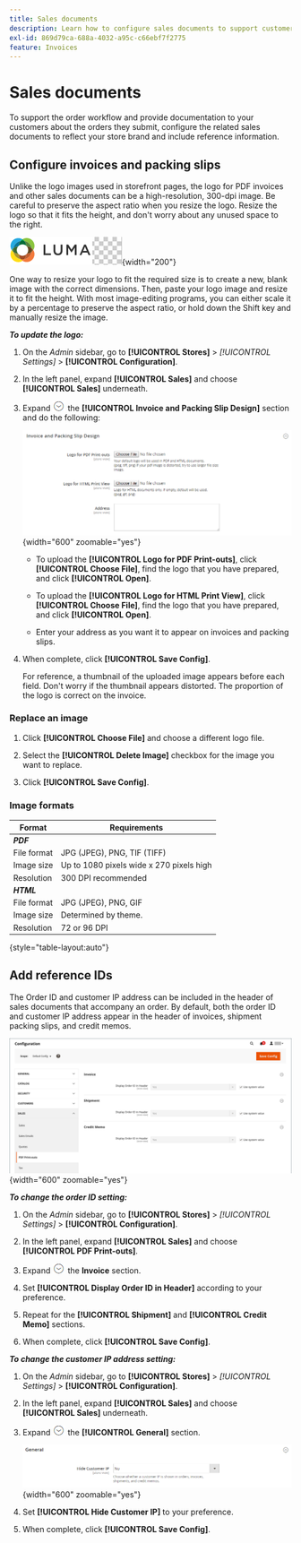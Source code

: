 ```yaml
---
title: Sales documents
description: Learn how to configure sales documents to support customer orders and fulfillment for your Commerce store.
exl-id: 869d79ca-688a-4032-a95c-c66ebf7f2775
feature: Invoices
---
```

# Sales documents

To support the order workflow and provide documentation to your customers about the orders they submit, configure the related sales documents to reflect your store brand and include reference information.

## Configure invoices and packing slips

Unlike the logo images used in storefront pages, the logo for PDF invoices and other sales documents can be a high-resolution, 300-dpi image. Be careful to preserve the aspect ratio when you resize the logo. Resize the logo so that it fits the height, and don't worry about any unused space to the right.

![Sample logo](./assets/logo-pdf.png){width="200"}

One way to resize your logo to fit the required size is to create a new, blank image with the correct dimensions. Then, paste your logo image and resize it to fit the height. With most image-editing programs, you can either scale it by a percentage to preserve the aspect ratio, or hold down the Shift key and manually resize the image.

**_To update the logo:_**

1. On the _Admin_ sidebar, go to **[!UICONTROL Stores]** > _[!UICONTROL Settings]_ > **[!UICONTROL Configuration]**.

1. In the left panel, expand **[!UICONTROL Sales]** and choose **[!UICONTROL Sales]** underneath.

1. Expand ![Expansion selector](../assets/icon-display-expand.png) the **[!UICONTROL Invoice and Packing Slip Design]** section and do the following:

   ![Sales configuration - sales invoice and packing slip design](../configuration-reference/sales/assets/sales-invoice-packing-slip-design.png){width="600" zoomable="yes"}

   - To upload the **[!UICONTROL Logo for PDF Print-outs]**, click **[!UICONTROL Choose File]**, find the logo that you have prepared, and click **[!UICONTROL Open]**.

   - To upload the **[!UICONTROL Logo for HTML Print View]**, click **[!UICONTROL Choose File]**, find the logo that you have prepared, and click **[!UICONTROL Open]**.

   - Enter your address as you want it to appear on invoices and packing slips.

1. When complete, click **[!UICONTROL Save Config]**.

   For reference, a thumbnail of the uploaded image appears before each field. Don't worry if the thumbnail appears distorted. The proportion of the logo is correct on the invoice.

### Replace an image

1. Click **[!UICONTROL Choose File]** and choose a different logo file.

1. Select the **[!UICONTROL Delete Image]** checkbox for the image you want to replace.

1. Click **[!UICONTROL Save Config]**.

### Image formats

|Format| Requirements                             |
|--- |------------------------------------------|
|**_PDF_**||
|File format| JPG (JPEG), PNG, TIF (TIFF)              |
|Image size| Up to 1080 pixels wide x 270 pixels high |
|Resolution| 300 DPI recommended                      |
|**_HTML_**||
|File format| JPG (JPEG), PNG, GIF                     |
|Image size| Determined by theme.                     |
|Resolution| 72 or 96 DPI                             |

{style="table-layout:auto"}

## Add reference IDs

The Order ID and customer IP address can be included in the header of sales documents that accompany an order. By default, both the order ID and customer IP address appear in the header of invoices, shipment packing slips, and credit memos.

![Sales configuration - PDF print-outs](./assets/config-sales-pdf-print-outs.png){width="600" zoomable="yes"}

**_To change the order ID setting:_**

1. On the _Admin_ sidebar, go to **[!UICONTROL Stores]** > _[!UICONTROL Settings]_ > **[!UICONTROL Configuration]**.

1. In the left panel, expand **[!UICONTROL Sales]** and choose **[!UICONTROL PDF Print-outs]**.

1. Expand ![Expansion selector](../assets/icon-display-expand.png) the **Invoice** section.

1. Set **[!UICONTROL Display Order ID in Header]** according to your preference.

1. Repeat for the **[!UICONTROL Shipment]** and **[!UICONTROL Credit Memo]** sections.

1. When complete, click **[!UICONTROL Save Config]**.

**_To change the customer IP address setting:_**

1. On the _Admin_ sidebar, go to **[!UICONTROL Stores]** > _[!UICONTROL Settings]_ > **[!UICONTROL Configuration]**.

1. In the left panel, expand **[!UICONTROL Sales]** and choose **[!UICONTROL Sales]** underneath.

1. Expand ![Expansion selector](../assets/icon-display-expand.png) the **[!UICONTROL General]** section.

   ![Sales configuration - general sales settings](../configuration-reference/sales/assets/sales-general.png){width="600" zoomable="yes"}

1. Set **[!UICONTROL Hide Customer IP]** to your preference.

1. When complete, click **[!UICONTROL Save Config]**.
